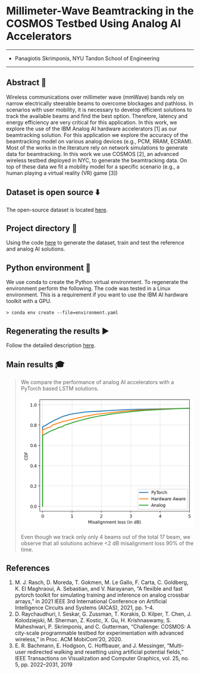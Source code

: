 # Millimeter-Wave Beamtracking in the COSMOS Testbed Using Analog AI Accelerators
---
* Panagiotis Skrimponis, NYU Tandon School of Engineering
---

## Abstract &#x1F4D8;
Wireless communications over millimeter wave (mmWave) bands rely on narrow electrically steerable beams to overcome blockages and pathloss. In scenarios with user mobility, it is necessary to develop efficient solutions to track the available beams and find the best option. Therefore, latency and energy efficiency are very critical for this application. In this work, we explore the use of the IBM Analog AI hardware accelerators [1] as our beamtracking solution. For this application we explore the accuracy of the beamtracking model on various analog devices (e.g., PCM, RRAM, ECRAM). Most of the works in the literature rely on network simulations to generate data for beamtracking. In this work we use COSMOS [2], an advanced wireless testbed deployed in NYC, to generate the beamtracking data. On top of these data we fit a mobility model for a specific scenario (e.g., a human playing a virtual reality (VR) game [3])

## Dataset is open source :arrow_down:
The open-source dataset is located [here](https://drive.google.com/file/d/1J3RXL1FtX_H-Bjax4-G_3GRF6OosaxbD/view?usp=share_link).

## Project directory :open_file_folder:
Using the code [here](https://github.com/skrimpon/mmw-beamtrack/tree/main/project) to generate the dataset, train and test the reference and analog AI solutions.

## Python environment :snake:

We use conda to create the Python virtual environment. To regenerate the environment perform the following. The code was tested
in a Linux environment. This is a requirement if you want to use the IBM AI hardware toolkit with a GPU.

```shell
> conda env create --file=environment.yaml
```

## Regenerating the results :arrow_forward:
Follow the detailed description [here](https://github.com/skrimpon/mmw-beamtrack/tree/main/project/README.md).


## Main results :mortar_board:
> We compare the performance of analog AI accelerators with a PyTorch based LSTM solutions.
> 
> ![Results](https://raw.githubusercontent.com/skrimpon/mmw-beamtrack/main/performance_eval.png)
>
> Even though we track only only 4 beams out of the total 17 beam, we observe that all solutions achieve <2 dB misalignment loss 90% of the time. 

## References
1. M. J. Rasch, D. Moreda, T. Gokmen, M. Le Gallo, F. Carta, C. Goldberg, K. El Maghraoui, A. Sebastian, and V. Narayanan, “A flexible and fast pytorch
   toolkit for simulating training and inference on analog crossbar arrays,” in 2021 IEEE 3rd International Conference on Artificial Intelligence Circuits and
   Systems (AICAS), 2021, pp. 1–4.
2. D. Raychaudhuri, I. Seskar, G. Zussman, T. Korakis, D. Kilper, T. Chen, J. Kolodziejski, M. Sherman, Z. Kostic, X. Gu, H. Krishnaswamy, S. Maheshwari,
   P. Skrimponis, and C. Gutterman, “Challenge: COSMOS: A city-scale programmable testbed for experimentation with advanced wireless,” in Proc. ACM
   MobiCom’20, 2020.
3. E. R. Bachmann, E. Hodgson, C. Hoffbauer, and J. Messinger, “Multi-user redirected walking and resetting using artificial potential fields,” IEEE
   Transactions on Visualization and Computer Graphics, vol. 25, no. 5, pp. 2022–2031, 2019

